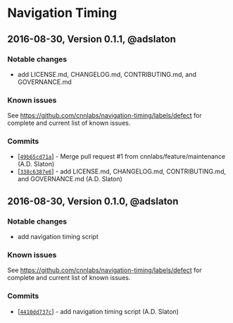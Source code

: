# Navigation Timing

## 2016-08-30, Version 0.1.1, @adslaton

### Notable changes

- add LICENSE.md, CHANGELOG.md, CONTRIBUTING.md, and GOVERNANCE.md

### Known issues

See https://github.com/cnnlabs/navigation-timing/labels/defect for complete and
current list of known issues.

### Commits

* [[`49b65cd71a`](https://github.com/nodejs/node/commit/49b65cd71a)] - Merge pull request #1 from cnnlabs/feature/maintenance (A.D. Slaton)
* [[`338c6387e6`](https://github.com/nodejs/node/commit/338c6387e6)] - add LICENSE.md, CHANGELOG.md, CONTRIBUTING.md, and GOVERNANCE.md (A.D. Slaton)


## 2016-08-30, Version 0.1.0, @adslaton

### Notable changes

- add navigation timing script

### Known issues

See https://github.com/cnnlabs/navigation-timing/labels/defect for complete and
current list of known issues.

### Commits

* [[`4410dd737c`](https://github.com/nodejs/node/commit/4410dd737c)] - add navigation timing script (A.D. Slaton)
